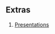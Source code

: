 ## Extras

1. [Presentations](https://github.com/tessellationrobot/tessellationrobot.github.io/tree/main/Presentations)
<!-- 2. [PDF Files](/PDF_Files) ##Yet to be updated -->
